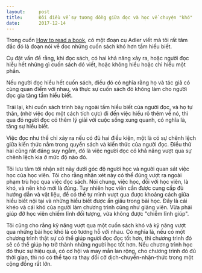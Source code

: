 ```yaml
---
layout:     post
title:      Đôi điều về sự tương đồng giữa đọc và học về chuyện "khó"
date:       2017-12-14
---
```


Trong cuốn [How to read a book][amazone], có một đoạn cụ Adler viết mà tôi rất tâm đắc
đó là đoạn nói về đọc những cuốn sách khó hơn tầm hiểu biết.

Cụ đặt vấn đề rằng, khi đọc sách, có hai khả năng xảy ra, hoặc người đọc hiểu hết những 
gì cuốn sách đó viết, hoặc không hiểu hoặc chỉ hiểu một phần.

Nếu người đọc hiểu hết cuốn sách, điều đó có nghĩa rằng họ và tác giả có cùng quan điểm 
với nhau, và thực sự cuốn sách đó không làm cho người đọc gia tăng tầm hiểu biết.

Trái lại, khi cuốn sách trình bày ngoài tầm hiểu biết của người đọc, và họ tự thân, (nhờ
việc đọc một cách tích cực) đi đến việc hiểu rõ thêm về nó, thì qua đó người đọc có thêm 
lý giải với cuộc sống xung quanh, có nghĩa là, tăng sự hiểu biết.

Việc đọc như thế chỉ xảy ra nếu có đủ hai điều kiện, một là có sự chênh lệch giữa kiến
thức nằm trong quyển sách và kiến thức của người đọc. Điều thứ hai cũng rất đáng suy 
ngẫm, đó là việc người đọc có khả năng vượt qua sự chênh lệch kia ở mức độ nào đó.

Tôi lưu tâm tới nhận xét này dưới góc độ người học và người quan sát việc học của học 
viên. Tôi cho rằng nhận xét này có thể đúng vượt ra ngoài phạm trù học qua việc đọc sách.
Nói chung, việc học, đối với học viên, là khó, và nên khó mới là đúng. Tuy nhiên học 
viên cần được cung cấp đủ hướng dẫn và vật liệu, để có thể tự mình vượt qua được khoảng
cách giữa hiểu biết nội tại và những hiểu biết được ẩn giấu trong bài học. Đấy là cái 
khéo và cái khó của người làm chương trình cũng như giảng viên. Vừa phải giúp đỡ học 
viên chiếm lĩnh đối tượng, vừa không được "chiễm lĩnh giúp".

Tôi cũng cho rằng kỹ năng vượt qua một cuốn sách khó và kỹ năng vượt qua những bài học
khó là có tương hỗ với nhau. Có nghĩa là, nếu có một chương trình thật sự có thể giúp 
người đọc đọc tốt hơn, thì chương trình đó sẽ có thể giúp họ trở thành những người học
tốt hơn. Nếu chương trình học đó thực sự hiệu quả, có cơ hội và may mắn lan rộng, cho 
chương trình đó đủ thời gian, thì nó có thể tạo ra thay đổi cỡ dịch-chuyển-nhận-thức 
trong một cộng đồng rất lớn.

[amazone]: http://a.co/gEGFklt 